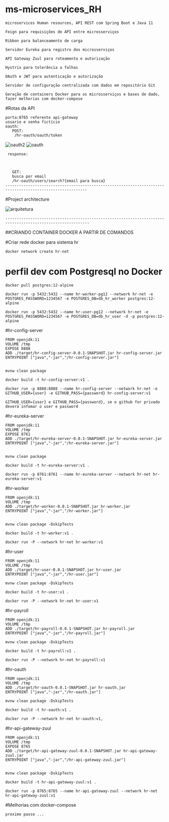# ms-microservices_RH
	microservices Human resources, API REST com Spring Boot e Java 11
	
	Feign para requisições de API entre microsserviços
	
	Ribbon para balanceamento de carga
	
	Servidor Eureka para registro dos microsserviços
	
	API Gateway Zuul para roteamento e autorização
	
	Hystrix para tolerância a falhas
	
	OAuth e JWT para autenticação e autorização
	
	Servidor de configuração centralizada com dados em repositório Git
	
	Geração de containers Docker para os microsserviços e bases de dado, fazer melhorias com docker-compose
	
#Rotas da API

    porta:8765 referente api-gateway
    usuario e senha fictício
    oauth:
       POST:
    	/hr-oauth/oauth/token
	
![oauth2](https://user-images.githubusercontent.com/28466117/140620535-3bb1367d-a758-4f3f-a4c6-49ca70dee0be.png)
![oauth](https://user-images.githubusercontent.com/28466117/140620536-e6c03b12-3638-48b1-8392-c97e5d74b42b.png)

	 response:
	 
	 
    	
       GET:
       busca por email
       /hr-oauth/users/search?{email para busca}
	----------------------------------------------------------------------------------------------------------
#Project architecture 

![arquitetura](https://user-images.githubusercontent.com/28466117/139351069-ef5eb8c4-6fe8-4316-9811-4008596fc14c.png)


    -----------------------------------------------------------------------------------------------------------
##CRIANDO CONTAINER DOCKER A PARTIR DE COMANDOS


#Criar rede docker para sistema hr

    docker network create hr-net

# perfil dev com Postgresql no Docker

    docker pull postgres:12-alpine

    docker run -p 5432:5432 --name hr-worker-pg12 --network hr-net -e POSTGRES_PASSWORD=1234567 -e POSTGRES_DB=db_hr_worker postgres:12-alpine

	docker run -p 5432:5432 --name hr-user-pg12 --network hr-net -e POSTGRES_PASSWORD=1234567 -e POSTGRES_DB=db_hr_user -d -p postgres:12-alpine

#hr-config-server

	FROM openjdk:11
	VOLUME /tmp
	EXPOSE 8888
	ADD ./target/hr-config-server-0.0.1-SNAPSHOT.jar hr-config-server.jar
	ENTRYPOINT ["java","-jar","/hr-config-server.jar"]


	mvnw clean package

	docker build -t hr-config-server:v1 .

	docker run -p 8888:8888 --name hr-config-server --network hr-net -e GITHUB_USER={user} -e GITHUB_PASS={password} hr-config-server:v1
	
	GITHUB_USER={user} e GITHUB_PASS={password}, se o github for privado deverá infomar o user e password
	
#hr-eureka-server

    FROM openjdk:11
    VOLUME /tmp
    EXPOSE 8761
    ADD ./target/hr-eureka-server-0.0.1-SNAPSHOT.jar hr-eureka-server.jar
    ENTRYPOINT ["java","-jar","/hr-eureka-server.jar"]
	

	mvnw clean package

    docker build -t hr-eureka-server:v1 .

    docker run -p 8761:8761 --name hr-eureka-server --network hr-net hr-eureka-server:v1
	
#hr-worker
 
	FROM openjdk:11
	VOLUME /tmp
	ADD ./target/hr-worker-0.0.1-SNAPSHOT.jar hr-worker.jar
	ENTRYPOINT ["java","-jar","/hr-worker.jar"]
	

	mvnw clean package -DskipTests
	
	docker build -t hr-worker:v1 .
	
	docker run -P --network hr-net hr-worker:v1
	
#hr-user

	FROM openjdk:11
	VOLUME /tmp
	ADD ./target/hr-user-0.0.1-SNAPSHOT.jar hr-user.jar
	ENTRYPOINT ["java","-jar","/hr-user.jar"]

	mvnw clean package -DskipTests
	
	docker build -t hr-user:v1 .
	
	docker run -P --network hr-net hr-user:v1

#hr-payroll

	FROM openjdk:11
	VOLUME /tmp
	ADD ./target/hr-payroll-0.0.1-SNAPSHOT.jar hr-payroll.jar
	ENTRYPOINT ["java","-jar","/hr-payroll.jar"]
	
	mvnw clean package -DskipTests
	
	docker build -t hr-payroll:v1 .
	
	docker run -P --network hr-net hr-payroll:v1

#hr-oauth

	FROM openjdk:11
	VOLUME /tmp
	ADD ./target/hr-oauth-0.0.1-SNAPSHOT.jar hr-oauth.jar
	ENTRYPOINT ["java","-jar","/hr-oauth.jar"]
	
	mvnw clean package -DskipTests
	
	docker build -t hr-oauth:v1 .
	
	docker run -P --network hr-net hr-oauth:v1,
	
#hr-api-gateway-zuul

	FROM openjdk:11
	VOLUME /tmp
	EXPOSE 8765
	ADD ./target/hr-api-gateway-zuul-0.0.1-SNAPSHOT.jar hr-api-gateway-zuul.jar
	ENTRYPOINT ["java","-jar","/hr-api-gateway-zuul.jar"]
	
	
	mvnw clean package -DskipTests
	
	docker build -t hr-api-gateway-zuul:v1 .
	
	docker run -p 8765:8765 --name hr-api-gateway-zuul --network hr-net hr-api-gateway-zuul:v1


#Melhorias com docker-compose
  
	proximo passo ...

	
	
	
	
	
	
	
	
	
	
	
	
	
	
	
	

